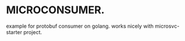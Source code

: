# MICROCONSUMER.

example for protobuf consumer on golang. works nicely with microsvc-starter project.
